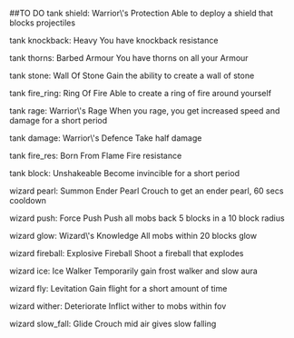 ##TO DO
tank shield: Warrior\\\'s Protection
Able to deploy a shield that blocks projectiles

tank knockback: Heavy
You have knockback resistance

tank thorns: Barbed Armour
You have thorns on all your Armour

tank stone: Wall Of Stone
Gain the ability to create a wall of stone

tank fire_ring: Ring Of Fire
Able to create a ring of fire around yourself

tank rage: Warrior\\\'s Rage
When you rage, you get increased speed and damage for a short period

tank damage: Warrior\\\'s Defence
Take half damage

tank fire_res: Born From Flame
Fire resistance

tank block: Unshakeable
Become invincible for a short period

wizard pearl: Summon Ender Pearl
Crouch to get an ender pearl, 60 secs cooldown

wizard push: Force Push
Push all mobs back 5 blocks in a 10 block radius

wizard glow: Wizard\\\'s Knowledge
All mobs within 20 blocks glow

wizard fireball: Explosive Fireball
Shoot a fireball that explodes

wizard ice: Ice Walker
Temporarily gain frost walker and slow aura

wizard fly: Levitation
Gain flight for a short amount of time

wizard wither: Deteriorate
Inflict wither to mobs within fov

wizard slow_fall: Glide
Crouch mid air gives slow falling

